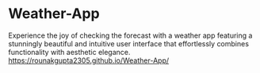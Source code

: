# Weather-App
 Experience the joy of checking the forecast with a weather app featuring a stunningly beautiful and intuitive user interface that effortlessly combines functionality with aesthetic elegance.
https://rounakgupta2305.github.io/Weather-App/
